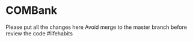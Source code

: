 # COMBank
Please put all the changes here
Avoid merge to the master branch before review the code #lifehabits
